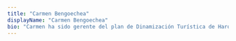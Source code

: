 ```yaml
---
title: "Carmen Bengoechea"
displayName: "Carmen Bengoechea"
bio: "Carmen ha sido gerente del plan de Dinamización Turística de Haro, ha coordinado los servicios turísticos de Vivanco-Museo del Vino y ha dado asistencia a la Ruta del Vino Rioja Alta. Además de realizar asesorías, colabora en estudios de investigación y asistencias técnicas turísticas, desde el ámbito universitario de La Rioja."
---
```



